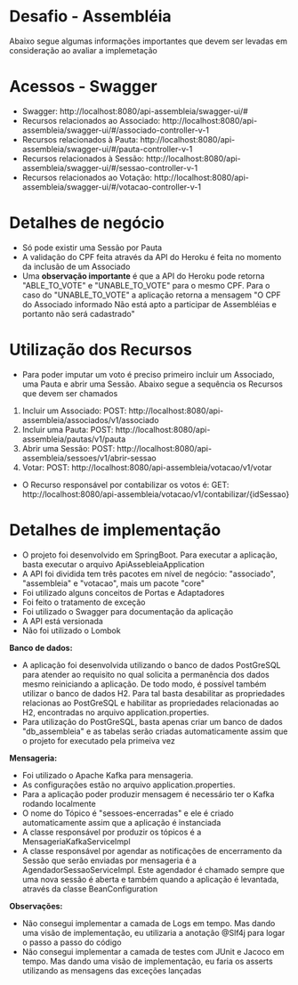 # Desafio - Assembléia

Abaixo segue algumas informações importantes que devem ser levadas em consideração ao avaliar a implemetação

# Acessos - Swagger

* Swagger: http://localhost:8080/api-assembleia/swagger-ui/#
* Recursos relacionados ao Associado: http://localhost:8080/api-assembleia/swagger-ui/#/associado-controller-v-1
* Recursos relacionados à Pauta: http://localhost:8080/api-assembleia/swagger-ui/#/pauta-controller-v-1
* Recursos relacionados à Sessão: http://localhost:8080/api-assembleia/swagger-ui/#/sessao-controller-v-1
* Recursos relacionados ao Votação: http://localhost:8080/api-assembleia/swagger-ui/#/votacao-controller-v-1

# Detalhes de negócio

* Só pode existir uma Sessão por Pauta
* A validação do CPF feita através da API do Heroku é feita no momento da inclusão de um Associado
* Uma **observação importante** é que a API do Heroku pode retorna "ABLE_TO_VOTE" e "UNABLE_TO_VOTE" para o mesmo CPF. Para o caso do "UNABLE_TO_VOTE" a aplicação retorna a mensagem "O CPF do Associado informado Não está apto a participar de Assembléias e portanto não será cadastrado"

# Utilização dos Recursos
* Para poder imputar um voto é preciso primeiro incluir um Associado, uma Pauta e abrir uma Sessão. Abaixo segue a sequência os Recursos que devem ser chamados
1. Incluir um Associado: POST: http://localhost:8080/api-assembleia/associados/v1/associado 
2. Incluir uma Pauta: POST: http://localhost:8080/api-assembleia/pautas/v1/pauta
3. Abrir uma Sessão: POST: http://localhost:8080/api-assembleia/sessoes/v1/abrir-sessao
4. Votar: POST: http://localhost:8080/api-assembleia/votacao/v1/votar

* O Recurso responsável por contabilizar os votos é: GET: http://localhost:8080/api-assembleia/votacao/v1/contabilizar/{idSessao}


# Detalhes de implementação
* O projeto foi desenvolvido em SpringBoot. Para executar a aplicação, basta executar o arquivo ApiAssebleiaApplication
* A API foi dividida tem três pacotes em nível de negócio: "associado", "assembleia" e "votacao", mais um pacote "core"
* Foi utilizado alguns conceitos de Portas e Adaptadores
* Foi feito o tratamento de exceção
* Foi utilizado o Swagger para documentação da aplicação
* A API está versionada  
* Não foi utilizado o Lombok

**Banco de dados:**
* A aplicação foi desenvolvida utilizando o banco de dados PostGreSQL para atender ao requisito no qual solicita a permanência dos dados mesmo reiniciando a aplicação. De todo modo, é possível também utilizar o banco de dados H2. Para tal basta desabilitar as propriedades relacionas ao PostGreSQL e habilitar as propriedades relacionadas ao H2, encontradas no arquivo application.properties.
* Para utilização do PostGreSQL, basta apenas criar um banco de dados "db_assembleia" e as tabelas serão criadas automaticamente assim que o projeto for executado pela primeiva vez

**Mensageria:**
* Foi utilizado o Apache Kafka para mensageria. 
* As configurações estão no arquivo application.properties. 
* Para a aplicação poder produzir mensagem é necessário ter o Kafka rodando localmente
* O nome do Tópico é "sessoes-encerradas" e ele é criado automaticamente assim que a aplicação é instanciada
* A classe responsável por produzir os tópicos é a MensageriaKafkaServiceImpl
* A classe responsável por agendar as notificações de encerramento da Sessão que serão enviadas por mensageria é a AgendadorSessaoServiceImpl. Este agendador é chamado sempre que uma nova sessão é aberta e também quando a aplicação é levantada, através da classe BeanConfiguration

**Observações:**
* Não consegui implementar a camada de Logs em tempo. Mas dando uma visão de implementação, eu utilizaria a anotação @Slf4j para logar o passo a passo do código
* Não consegui implementar a camada de testes com JUnit e Jacoco em tempo. Mas dando uma visão de implementação, eu faria os asserts utilizando as mensagens das exceções lançadas
